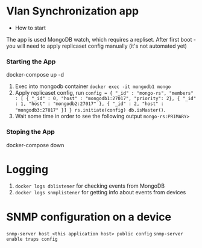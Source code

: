 # Vlan Synchronization app

* How to start

The app is used MongoDB watch, which requires a repliset. After first boot - you will need to apply replicaset config manually (it's not automated yet)

### Starting the App
docker-compose up -d

1. Exec into mongodb container `docker exec -it mongodb1 mongo`
2. Apply replicaset config, run `config = { "_id" : "mongo-rs", "members" : [ { "_id" : 0, "host" : "mongodb1:27017", "priority": 2}, { "_id" : 1, "host" : "mongodb2:27017" }, { "_id" : 2, "host" : "mongodb3:27017" }] }
rs.initiate(config)
db.isMaster()`.
3. Wait some time in order to see the following output `mongo-rs:PRIMARY>`

### Stoping the App
docker-compose down

# Logging

1. `docker logs dblistener` for checking events from MongoDB
2. `docker logs snmplistener` for getting info about events from devices

# SNMP configuration on a device
`snmp-server host <this application host> public config`
`snmp-server enable traps config`